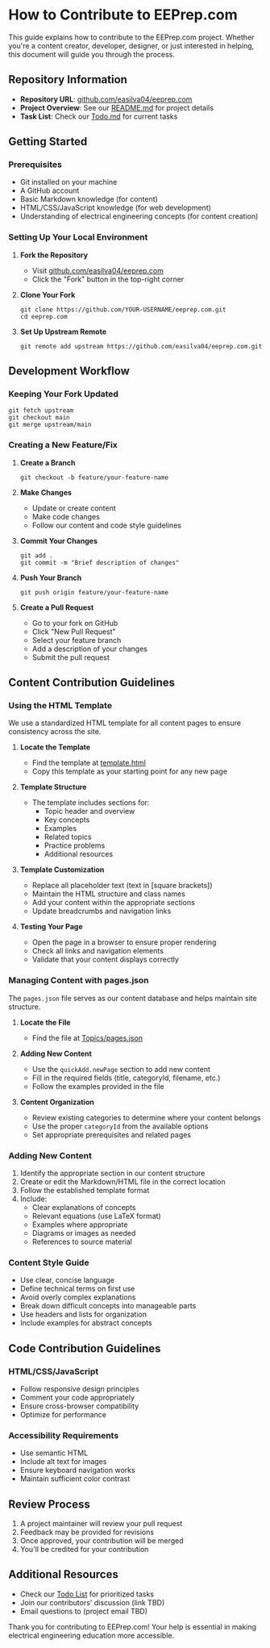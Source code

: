 # How to Contribute to EEPrep.com

This guide explains how to contribute to the EEPrep.com project. Whether you're a content creator, developer, designer, or just interested in helping, this document will guide you through the process.

## Repository Information
- **Repository URL**: [github.com/easilva04/eeprep.com](https://github.com/easilva04/eeprep.com)
- **Project Overview**: See our [README.md](/README.md) for project details
- **Task List**: Check our [Todo.md](/Todo.md) for current tasks

## Getting Started

### Prerequisites
- Git installed on your machine
- A GitHub account
- Basic Markdown knowledge (for content)
- HTML/CSS/JavaScript knowledge (for web development)
- Understanding of electrical engineering concepts (for content creation)

### Setting Up Your Local Environment

1. **Fork the Repository**
   - Visit [github.com/easilva04/eeprep.com](https://github.com/easilva04/eeprep.com)
   - Click the "Fork" button in the top-right corner

2. **Clone Your Fork**
   ```
   git clone https://github.com/YOUR-USERNAME/eeprep.com.git
   cd eeprep.com
   ```

3. **Set Up Upstream Remote**
   ```
   git remote add upstream https://github.com/easilva04/eeprep.com.git
   ```

## Development Workflow

### Keeping Your Fork Updated
```
git fetch upstream
git checkout main
git merge upstream/main
```

### Creating a New Feature/Fix
1. **Create a Branch**
   ```
   git checkout -b feature/your-feature-name
   ```

2. **Make Changes**
   - Update or create content
   - Make code changes
   - Follow our content and code style guidelines

3. **Commit Your Changes**
   ```
   git add .
   git commit -m "Brief description of changes"
   ```

4. **Push Your Branch**
   ```
   git push origin feature/your-feature-name
   ```

5. **Create a Pull Request**
   - Go to your fork on GitHub
   - Click "New Pull Request"
   - Select your feature branch
   - Add a description of your changes
   - Submit the pull request

## Content Contribution Guidelines

### Using the HTML Template

We use a standardized HTML template for all content pages to ensure consistency across the site.

1. **Locate the Template**
   - Find the template at [template.html](Templates/template.html)
   - Copy this template as your starting point for any new page

2. **Template Structure**
   - The template includes sections for:
     - Topic header and overview
     - Key concepts
     - Examples
     - Related topics
     - Practice problems
     - Additional resources
   
3. **Template Customization**
   - Replace all placeholder text (text in [square brackets])
   - Maintain the HTML structure and class names
   - Add your content within the appropriate sections
   - Update breadcrumbs and navigation links

4. **Testing Your Page**
   - Open the page in a browser to ensure proper rendering
   - Check all links and navigation elements
   - Validate that your content displays correctly

### Managing Content with pages.json

The `pages.json` file serves as our content database and helps maintain site structure.

1. **Locate the File**
   - Find the file at [Topics/pages.json](/Topics/pages.json)

2. **Adding New Content**
   - Use the `quickAdd.newPage` section to add new content
   - Fill in the required fields (title, categoryId, filename, etc.)
   - Follow the examples provided in the file

3. **Content Organization**
   - Review existing categories to determine where your content belongs
   - Use the proper `categoryId` from the available options
   - Set appropriate prerequisites and related pages

### Adding New Content
1. Identify the appropriate section in our content structure
2. Create or edit the Markdown/HTML file in the correct location
3. Follow the established template format
4. Include:
   - Clear explanations of concepts
   - Relevant equations (use LaTeX format)
   - Examples where appropriate
   - Diagrams or images as needed
   - References to source material

### Content Style Guide
- Use clear, concise language
- Define technical terms on first use
- Avoid overly complex explanations
- Break down difficult concepts into manageable parts
- Use headers and lists for organization
- Include examples for abstract concepts

## Code Contribution Guidelines

### HTML/CSS/JavaScript
- Follow responsive design principles
- Comment your code appropriately
- Ensure cross-browser compatibility
- Optimize for performance

### Accessibility Requirements
- Use semantic HTML
- Include alt text for images
- Ensure keyboard navigation works
- Maintain sufficient color contrast

## Review Process
1. A project maintainer will review your pull request
2. Feedback may be provided for revisions
3. Once approved, your contribution will be merged
4. You'll be credited for your contribution

## Additional Resources
- Check our [Todo List](/Todo.md) for prioritized tasks
- Join our contributors' discussion (link TBD)
- Email questions to (project email TBD)

Thank you for contributing to EEPrep.com! Your help is essential in making electrical engineering education more accessible.
